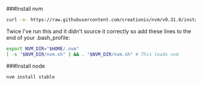 ###Install nvm

```bash
curl -o- https://raw.githubusercontent.com/creationix/nvm/v0.31.0/install.sh | bash
```

Twice I've run this and it didn't source it correctly so add these lines to the end of your .bash_profile:

```bash
export NVM_DIR="$HOME/.nvm"
[ -s "$NVM_DIR/nvm.sh" ] && . "$NVM_DIR/nvm.sh" # This loads nvm
```

###Install node

```bash
nvm install stable
```
